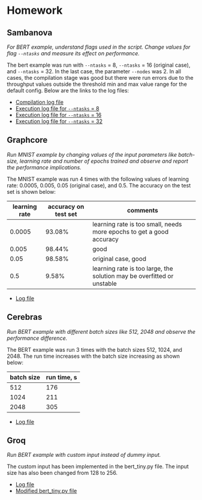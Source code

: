# Homework

## Sambanova

*For BERT example, understand flags used in the script. Change values for flag `--ntasks` and measure its effect on performance.* 

The bert example was run with `--ntasks` = 8, `--ntasks` = 16 (original case),  and `--ntasks` = 32. In the last case, the parameter `--nodes` was 2. In all cases, the compilation stage was good but there were run errors due to the throughput values outside the threshold min and max value range for the default config.
Below are the links to the log files:
* [Compilation log file](https://github.com/akozlov0/ai-science-training-series/blob/main/07_AITestbeds/BertLarge_Compile.out)
* [Execution log file for `--ntasks` = 8](https://github.com/akozlov0/ai-science-training-series/blob/main/07_AITestbeds/BertLarge_Run_ntasks08.out)
* [Execution log file for `--ntasks` = 16](https://github.com/akozlov0/ai-science-training-series/blob/main/07_AITestbeds/BertLarge_Run_ntasks16.out)
* [Execution log file for `--ntasks` = 32](https://github.com/akozlov0/ai-science-training-series/blob/main/07_AITestbeds/BertLarge_Run_ntasks32.out)

## Graphcore

*Run MNIST example by changing values of the input parameters like batch-size, learning rate and number of epochs trained and observe and report the performance implications.* 

The MNIST example was run 4 times with the following values of learning rate: 0.0005, 0.005, 0.05 (original case), and 0.5. The accuracy on the test set is shown below:

| learning rate | accuracy on test set | comments |
| ------------- | -------------------- | -------- |
| 0.0005        | 93.08%               | learning rate is too small, needs more epochs to get a good accuracy   |
| 0.005         | 98.44%               | good                                                                   |
| 0.05          | 98.58%               | original case, good                                                    |
| 0.5           | 9.58%                | learning rate is too large, the solution may be overfitted or unstable |

* [Log file](https://github.com/akozlov0/ai-science-training-series/blob/main/07_AITestbeds/Graphcore.txt)

## Cerebras

*Run BERT example with different batch sizes like 512, 2048 and observe the performance difference.*  

The BERT example was run 3 times with the batch sizes 512, 1024, and 2048. The run time increases with the batch size increasing as shown below:

| batch size | run time, s |
| ---------- | ----------- |
| 512	     | 176         |
| 1024       | 211         |
| 2048       | 305         |

* [Log file](https://github.com/akozlov0/ai-science-training-series/blob/main/07_AITestbeds/Cerebras.txt)

## Groq

*Run BERT example with custom input instead of dummy input.* 

The custom input has been implemented in the bert_tiny.py file. The input size has also been changed from 128 to 256.

* [Log file](https://github.com/akozlov0/ai-science-training-series/blob/main/07_AITestbeds/Groq.txt)
* [Modified bert_tiny.py file](https://github.com/akozlov0/ai-science-training-series/blob/main/07_AITestbeds/bert_tiny.py)
